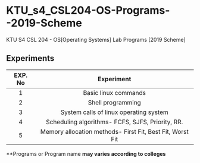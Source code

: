 # KTU_s4_CSL204-OS-Programs--2019-Scheme
KTU S4 CSL 204 - OS[Operating Systems] Lab Programs [2019 Scheme]

## Experiments

EXP. No| Experiment
:-----:|:-----:
1| Basic linux commands
2|Shell programming
3|System calls of linux operating system
4|Scheduling algorithms- FCFS, SJFS, Priority, RR.
5|Memory allocation methods- First Fit, Best Fit, Worst Fit




**Programs or Program name __may varies according to colleges__
